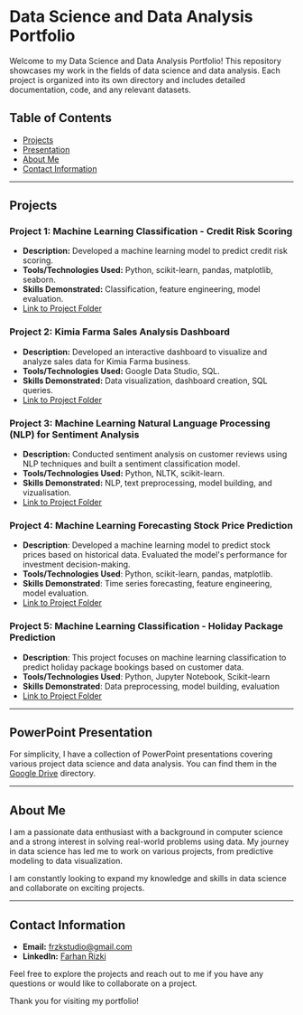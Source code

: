# Data Science and Data Analysis Portfolio

Welcome to my Data Science and Data Analysis Portfolio! This repository showcases my work in the fields of data science and data analysis. Each project is organized into its own directory and includes detailed documentation, code, and any relevant datasets.


## Table of Contents

- [Projects](#projects)
- [Presentation](#powerpoint-presentation)
- [About Me](#about-me)
- [Contact Information](#contact-information)

---

## Projects

### Project 1: Machine Learning Classification - Credit Risk Scoring

- **Description:** Developed a machine learning model to predict credit risk scoring.
- **Tools/Technologies Used:** Python, scikit-learn, pandas, matplotlib, seaborn.
- **Skills Demonstrated:** Classification, feature engineering, model evaluation.
- [Link to Project Folder](https://github.com/frzkstudio/ML_Credit_Risk_Scoring)


### Project 2: Kimia Farma Sales Analysis Dashboard

- **Description:** Developed an interactive dashboard to visualize and analyze sales data for Kimia Farma business.
- **Tools/Technologies Used:** Google Data Studio, SQL.
- **Skills Demonstrated:** Data visualization, dashboard creation, SQL queries.
- [Link to Project Folder](https://github.com/frzkstudio/Sales_Analysis_Dashboard)

### Project 3: Machine Learning Natural Language Processing (NLP) for Sentiment Analysis

- **Description:** Conducted sentiment analysis on customer reviews using NLP techniques and built a sentiment classification model.
- **Tools/Technologies Used:** Python, NLTK, scikit-learn.
- **Skills Demonstrated:** NLP, text preprocessing, model building, and vizualisation.
- [Link to Project Folder](https://github.com/frzkstudio/ML_NLP_Sentiment_Analysis/tree/main)

### Project 4: Machine Learning Forecasting Stock Price Prediction
- **Description**: Developed a machine learning model to predict stock prices based on historical data. Evaluated the model's performance for investment decision-making.
- **Tools/Technologies Used**: Python, scikit-learn, pandas, matplotlib.
- **Skills Demonstrated**: Time series forecasting, feature engineering, model evaluation.
- [Link to Project Folder](https://github.com/frzkstudio/ML_Forecasting_Predict_Stock_Prices/tree/main)

### Project 5: Machine Learning Classification - Holiday Package Prediction
- **Description**: This project focuses on machine learning classification to predict holiday package bookings based on customer data.
- **Tools/Technologies Used**: Python, Jupyter Notebook, Scikit-learn
- **Skills Demonstrated**: Data preprocessing, model building, evaluation
- [Link to Project Folder](https://github.com/frzkstudio/Holiday_Package_Prediction/tree/main)

<!--
### Project 6: Analyzing eCommerce Business Performance Using SQL
- **Description**: Conducted an in-depth analysis of eCommerce business performance by leveraging SQL. Explored data, extracted insights, and generated actionable recommendations for improving business strategies.
- **Tools/Technologies Used**: SQL, database management, data exploration, query optimization.
- **Skills Demonstrated**: Data analysis, SQL queries, data extraction, business insights, strategic recommendations.
- [Link to Project Folder](https://github.com/frzkstudio/Analyze_eCommerce_Performance_Using_SQL/tree/main)
-->

<!-- Add more projects as needed -->

---

## PowerPoint Presentation

For simplicity, I have a collection of PowerPoint presentations covering various project data science and data analysis. You can find them in the [Google Drive](https://drive.google.com/drive/folders/1nyTzPecrcD1shKr6bPATtHKnwcMu-6XZ?usp=sharing) directory.

---

## About Me

I am a passionate data enthusiast with a background in computer science and a strong interest in solving real-world problems using data. My journey in data science has led me to work on various projects, from predictive modeling to data visualization.

I am constantly looking to expand my knowledge and skills in data science and collaborate on exciting projects.

---

## Contact Information

- **Email:** frzkstudio@gmail.com
- **LinkedIn:** [Farhan Rizki](https://www.linkedin.com/in/farhanrzki/)

Feel free to explore the projects and reach out to me if you have any questions or would like to collaborate on a project.

Thank you for visiting my portfolio!

